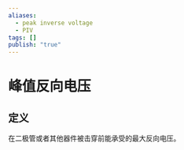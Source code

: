 ```yaml
---
aliases:
  - peak inverse voltage
  - PIV
tags: []
publish: "true"
---
```


# 峰值反向电压
## 定义
在二极管或者其他器件被击穿前能承受的最大反向电压。
